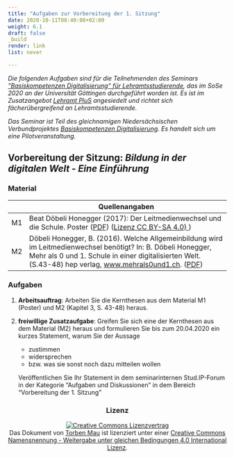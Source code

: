 ```yaml
---
title: "Aufgaben zur Vorbereitung der 1. Sitzung"
date: 2020-10-11T08:40:08+02:00
weight: 6.1
draft: false
_build
render: link
list: never

---
```


*Die folgenden Aufgaben sind für die Teilnehmenden des  Seminars ["Basiskompetenzen Digitalisierung“ für Lehramtsstudierende](https://univz.uni-goettingen.de/qisserver/rds?state=verpublish&status=init&vmfile=no&moduleCall=webInfo&publishConfFile=webInfo&publishSubDir=veranstaltung&veranstaltung.veranstid=262605), das im SoSe 2020 an der Universität Göttingen durchgeführt worden ist. Es ist im Zusatzangebot [Lehramt PluS](https://www.uni-goettingen.de/lehramtplus) angesiedelt und richtet sich fächerübergreifend an Lehramtsstudierende.*

*Das Seminar ist Teil des gleichnamigen Niedersächsischen Verbundprojektes [Basiskompetenzen Digitalisierung](https://http://www.lehrerbildungsverbund-niedersachsen.de/index.php?s=ProjektBasiskompetenzenDigitalisierung). Es handelt sich um eine Pilotveranstaltung.*


##  Vorbereitung der Sitzung: *Bildung in der digitalen Welt - Eine Einführung*




### Material

|  | Quellenangaben |
| -------- | -------- |
| M1     | Beat Döbeli Honegger (2017): Der Leitmedienwechsel und die Schule. Poster ([PDF](http://mehrals0und1.ch/pub/Digital/Poster/a3-poster-der-digitale-leitmedienwechsel-und-die-schule.pdf)) ([Lizenz CC BY-SA 4.0) ](http://mehrals0und1.ch/Digital/Grafiken))  |
| M2     |  Döbeli Honegger, B. (2016). Welche Allgemeinbildung wird im Leitmedienwechsel benötigt? In: B. Döbeli Honegger, Mehr als 0 und 1. Schule in einer digitalisierten Welt. (S.43-48) hep verlag, www.mehrals0und1.ch. ([PDF](http://www.hep-verlag.ch/media/import/preview/mehrals0und1.pdf))      |




### Aufgaben


1. **Arbeitsauftrag**: Arbeiten Sie die Kernthesen aus dem Material M1 (Poster) und M2 (Kapitel 3, S. 43-48) heraus.
2. **freiwillige Zusatzaufgabe**: Greifen Sie sich eine der Kernthesen aus dem Material (M2) heraus und formulieren Sie bis zum 20.04.2020 ein kurzes Statement, warum Sie der Aussage
    *  zustimmen
    *  widersprechen
    *  bzw. was sie sonst noch dazu mitteilen wollen

    Veröffentlichen Sie Ihr Statement in dem seminarinternen Stud.IP-Forum in der Kategorie “Aufgaben und Diskussionen” in dem Bereich “Vorbereitung der 1. Sitzung”


<center>

### Lizenz
<a rel="license" href="http://creativecommons.org/licenses/by-sa/4.0/"><img alt="Creative Commons Lizenzvertrag" style="border-width:0" src="https://i.creativecommons.org/l/by-sa/4.0/88x31.png" /></a><br /><span xmlns:dct="http://purl.org/dc/terms/" property="dct:title">Das Dokument</span> von <span xmlns:cc="http://creativecommons.org/ns#" property="cc:attributionName">[Torben Mau](https://twitter.com/torbenmau)</span> ist lizenziert unter einer <a rel="license" href="http://creativecommons.org/licenses/by-sa/4.0/">Creative Commons Namensnennung - Weitergabe unter gleichen Bedingungen 4.0 International Lizenz</a>.

</center>
